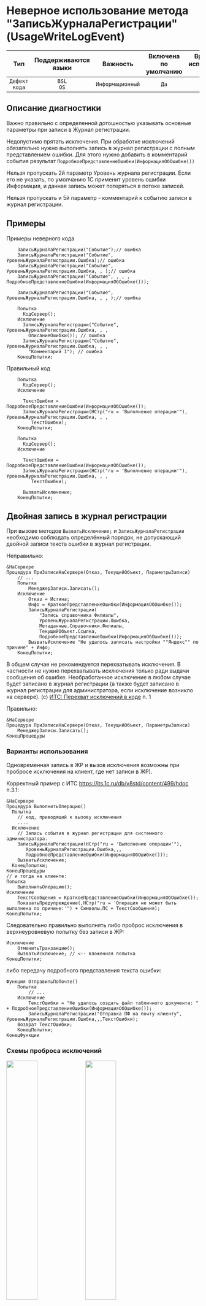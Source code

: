 # Неверное использование метода "ЗаписьЖурналаРегистрации" (UsageWriteLogEvent)

|      Тип      |    Поддерживаются<br>языки    |     Важность     |    Включена<br>по умолчанию    |    Время на<br>исправление (мин)    |               Теги                |
|:-------------:|:-----------------------------:|:----------------:|:------------------------------:|:-----------------------------------:|:---------------------------------:|
| `Дефект кода` |         `BSL`<br>`OS`         | `Информационный` |              `Да`              |                 `1`                 |    `standard`<br>`badpractice`    |

<!-- Блоки выше заполняются автоматически, не трогать -->
## Описание диагностики
<!-- Описание диагностики заполняется вручную. Необходимо понятным языком описать смысл и схему работу -->
Важно правильно с определенной дотошностью указывать основные параметры при записи в Журнал регистрации.

Недопустимо прятать исключения.
При обработке исключений обязательно нужно выполнять запись в журнал регистрации с полным представлением ошибки.
Для этого нужно добавить в комментарий события результат `ПодробноеПредставлениеОшибки(ИнформацияОбОшибке())`

Нельзя пропускать 2й параметр Уровень журнала регистрации. Если его не указать, по умолчанию 1С применит уровень ошибки Информация, и данная запись может потеряться в потоке записей.

Нельзя пропускать и 5й параметр - комментарий к событию записи в журнал регистрации.

## Примеры
<!-- В данном разделе приводятся примеры, на которые диагностика срабатывает, а также можно привести пример, как можно исправить ситуацию -->

Примеры неверного кода
```bsl
    ЗаписьЖурналаРегистрации("Событие");// ошибка
    ЗаписьЖурналаРегистрации("Событие", УровеньЖурналаРегистрации.Ошибка);// ошибка
    ЗаписьЖурналаРегистрации("Событие", УровеньЖурналаРегистрации.Ошибка, , );// ошибка
    ЗаписьЖурналаРегистрации("Событие", , , , ПодробноеПредставлениеОшибки(ИнформацияОбОшибке()));

    ЗаписьЖурналаРегистрации("Событие", УровеньЖурналаРегистрации.Ошибка, , , );// ошибка

    Попытка
      КодСервер();
    Исключение
      ЗаписьЖурналаРегистрации("Событие", УровеньЖурналаРегистрации.Ошибка, , ,
        ОписаниеОшибки()); // ошибка
      ЗаписьЖурналаРегистрации("Событие", УровеньЖурналаРегистрации.Ошибка, , ,
        "Комментарий 1"); // ошибка
    КонецПопытки;
```

Правильный код
```bsl
    Попытка
      КодСервер();
    Исключение

      ТекстОшибки = ПодробноеПредставлениеОшибки(ИнформацияОбОшибке());
      ЗаписьЖурналаРегистрации(НСтр("ru = 'Выполнение операции'"), УровеньЖурналаРегистрации.Ошибка, , ,
         ТекстОшибки);
    КонецПопытки;

    Попытка
      КодСервер();
    Исключение

      ТекстОшибки = ПодробноеПредставлениеОшибки(ИнформацияОбОшибке());
      ЗаписьЖурналаРегистрации(НСтр("ru = 'Выполнение операции'"), УровеньЖурналаРегистрации.Ошибка, , ,
         ТекстОшибки);

      ВызватьИсключение;
    КонецПопытки;
```

## Двойная запись в журнал регистрации

При вызове методов `ВызватьИсключение;` и `ЗаписьЖурналаРегистрации` необходимо соблюдать определённый порядок, не допускающий двойной записи текста ошибки в журнал регистрации.

Неправильно:
```
&НаСервере
Процедура ПриЗаписиНаСервере(Отказ, ТекущийОбъект, ПараметрыЗаписи)
	// ...
	Попытка 
		МенеджерЗаписи.Записать();
	Исключение
		Отказ = Истина;
		Инфо = КраткоеПредставлениеОшибки(ИнформацияОбОшибке());
		ЗаписьЖурналаРегистрации(
			"Запись справочника Филиалы",
			УровеньЖурналаРегистрации.Ошибка,
			Метаданные.Справочники.Филиалы,
			ТекущийОбъект.Ссылка,
			ПодробноеПредставлениеОшибки(ИнформацияОбОшибке()));
		ВызватьИсключение "Не удалось записать настройки ""Яндекс"" по причине" + Инфо;
	КонецПопытки;
```
В общем случае не рекомендуется перехватывать исключения. В частности не нужно перехватывать исключения только ради выдачи сообщения об ошибке. Необработанное исключение в любом случае будет записано в журнал регистрации (а также будет записано в журнал регистрации для администратора, если исключение возникло на сервере). (с) [ИТС: Перехват исключений в коде](https://its.1c.ru/db/v8std/content/499/hdoc) п. 1 

Правильно:
```
&НаСервере
Процедура ПриЗаписиНаСервере(Отказ, ТекущийОбъект, ПараметрыЗаписи)
    МенеджерЗаписи.Записать();
КонецПроцедуры
```

### Варианты использования

Одновременная запись в ЖР и вызов исключения возможны при пробросе исключения на клиент, где нет записи в ЖР).

Корректный пример с ИТС https://its.1c.ru/db/v8std/content/499/hdoc п.3.1:
```
&НаСервере
Процедура ВыполнитьОперацию()
  Попытка
    // код, приводящий к вызову исключения
    ....
  Исключение
    // Запись события в журнал регистрации для системного администратора.
    ЗаписьЖурналаРегистрации(НСтр("ru = 'Выполнение операции'"),
       УровеньЖурналаРегистрации.Ошибка,,,
       ПодробноеПредставлениеОшибки(ИнформацияОбОшибке()));
    ВызватьИсключение;
  КонецПопытки;
КонецПроцедуры
// и тогда на клиенте:
Попытка
    ВыполнитьОперацию();
Исключение
    ТекстСообщения = КраткоеПредставлениеОшибки(ИнформацияОбОшибке());
    ПоказатьПредупреждение(,НСтр("ru = 'Операция не может быть выполнена по причине:'") + Символы.ПС + ТекстСообщения);
КонецПопытки;
```

Следовательно правильно выполнять либо проброс исключения в верхнеуровневую попытку без записи в ЖР:
```
Исключение
    ОтменитьТранзакцию();
    ВызватьИсключение; // <-- вложенная попытка
КонецПопытки;
```
либо передачу подробного представления текста ошибки:
```
Функция ОтправитьПоПочте()
    Попытка
        // ...
    Исключение
        ТекстОшибки = "Не удалось создать файл табличного документа: " + ПодробноеПредставлениеОшибки(ИнформацияОбОшибке());
        ЗаписьЖурналаРегистрации("Отправка ПФ на почту клиенту", УровеньЖурналаРегистрации.Ошибка,,,ТекстОшибки);
	Возврат ТекстОшибки;        
    КонецПопытки;
КонецФункции
```

### Схемы проброса исключений

<img src="https://user-images.githubusercontent.com/2604430/233899417-7d7a5d69-db80-494c-9266-f4cff6a2fcc2.png"  width="40%"> <img src="https://user-images.githubusercontent.com/2604430/233899454-8a32cf53-cdcc-41c6-a403-f9f570a85e45.png"  width="40%">

## Источники
<!-- Необходимо указывать ссылки на все источники, из которых почерпнута информация для создания диагностики -->
<!-- Примеры источников

* Источник: [Стандарт: Тексты модулей](https://its.1c.ru/db/v8std#content:456:hdoc)
* Полезная информация: [Отказ от использования модальных окон](https://its.1c.ru/db/metod8dev#content:5272:hdoc)
* Источник: [Cognitive complexity, ver. 1.4](https://www.sonarsource.com/docs/CognitiveComplexity.pdf) -->

* [Использование Журнала регистрации](https://its.1c.ru/db/v8std#content:498:hdoc)
* [Перехват исключений в коде](https://its.1c.ru/db/v8std#content:499:hdoc)

## Сниппеты

<!-- Блоки ниже заполняются автоматически, не трогать -->
### Экранирование кода

```bsl
// BSLLS:UsageWriteLogEvent-off
// BSLLS:UsageWriteLogEvent-on
```

### Параметр конфигурационного файла

```json
"UsageWriteLogEvent": false
```
